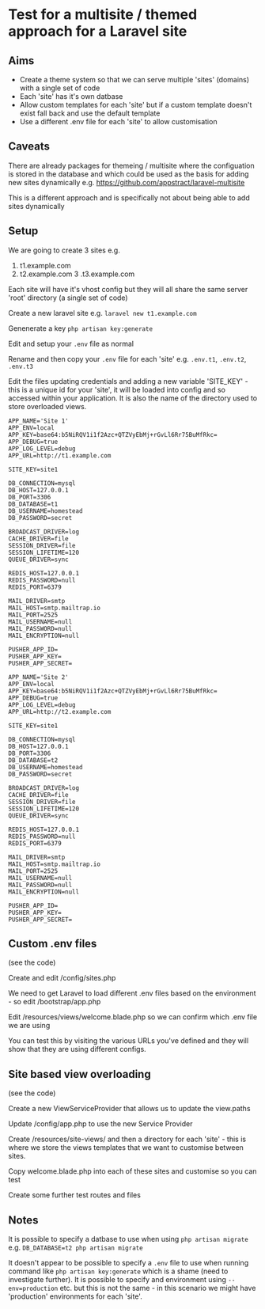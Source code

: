 Test for a multisite / themed approach for a Laravel site
=========================================================

Aims
----

- Create a theme system so that we can serve multiple 'sites' (domains) with a single set of code
- Each 'site' has it's own datbase
- Allow custom templates for each 'site' but if a custom template doesn't exist fall back and use the default template
- Use a different .env file for each 'site' to allow customisation 

Caveats
-------

There are already packages for themeing / multisite where the configuation is stored in the database and which could be used as the basis for adding new sites dynamically e.g. https://github.com/appstract/laravel-multisite

This is a different approach and is specifically not about being able to add sites dynamically

Setup
-----

We are going to create 3 sites e.g.

1. t1.example.com
2. t2.example.com
3 .t3.example.com

Each site will have it's vhost config but they will all share the same server 'root' directory (a single set of code)


Create a new laravel site e.g. `laravel new t1.example.com`

Genenerate a key `php artisan key:generate`

Edit and setup your `.env` file as normal

Rename and then copy your `.env` file for each 'site' e.g. `.env.t1`, `.env.t2`, `.env.t3`

Edit the files updating credentials and adding a new variable 'SITE_KEY' - this is a unique id for your 'site', it will be loaded into config and so accessed within your application. It is also the name of the directory used to store overloaded views.

```
APP_NAME='Site 1'
APP_ENV=local
APP_KEY=base64:b5NiRQV1i1f2Azc+QTZVyEbMj+rGvLl6Rr75BuMfRkc=
APP_DEBUG=true
APP_LOG_LEVEL=debug
APP_URL=http://t1.example.com

SITE_KEY=site1

DB_CONNECTION=mysql
DB_HOST=127.0.0.1
DB_PORT=3306
DB_DATABASE=t1       
DB_USERNAME=homestead
DB_PASSWORD=secret

BROADCAST_DRIVER=log
CACHE_DRIVER=file
SESSION_DRIVER=file
SESSION_LIFETIME=120
QUEUE_DRIVER=sync

REDIS_HOST=127.0.0.1
REDIS_PASSWORD=null
REDIS_PORT=6379

MAIL_DRIVER=smtp
MAIL_HOST=smtp.mailtrap.io
MAIL_PORT=2525
MAIL_USERNAME=null
MAIL_PASSWORD=null
MAIL_ENCRYPTION=null

PUSHER_APP_ID=
PUSHER_APP_KEY=
PUSHER_APP_SECRET=
```

```
APP_NAME='Site 2'
APP_ENV=local
APP_KEY=base64:b5NiRQV1i1f2Azc+QTZVyEbMj+rGvLl6Rr75BuMfRkc=
APP_DEBUG=true
APP_LOG_LEVEL=debug
APP_URL=http://t2.example.com

SITE_KEY=site1

DB_CONNECTION=mysql
DB_HOST=127.0.0.1
DB_PORT=3306
DB_DATABASE=t2       
DB_USERNAME=homestead
DB_PASSWORD=secret

BROADCAST_DRIVER=log
CACHE_DRIVER=file
SESSION_DRIVER=file
SESSION_LIFETIME=120
QUEUE_DRIVER=sync

REDIS_HOST=127.0.0.1
REDIS_PASSWORD=null
REDIS_PORT=6379

MAIL_DRIVER=smtp
MAIL_HOST=smtp.mailtrap.io
MAIL_PORT=2525
MAIL_USERNAME=null
MAIL_PASSWORD=null
MAIL_ENCRYPTION=null

PUSHER_APP_ID=
PUSHER_APP_KEY=
PUSHER_APP_SECRET=
```

Custom .env files
-----------------

(see the code)

Create and edit  /config/sites.php

We need to get Laravel to load different .env files based on the environment - so edit /bootstrap/app.php

Edit /resources/views/welcome.blade.php so we can confirm which .env file we are using

You can test this by visiting the various URLs you've defined and they will show that they are using different configs.

Site based view overloading
---------------------------

(see the code)

Create a new ViewServiceProvider that allows us to update the view.paths

Update /config/app.php to use the new Service Provider

Create /resources/site-views/ and then a directory for each 'site' - this is where we store the views templates that we want to customise between sites.

Copy welcome.blade.php into each of these sites and customise so you can test

Create some further test routes and files

Notes
-----

It is possible to specify a datbase to use when using `php artisan migrate` e.g. `DB_DATABASE=t2 php artisan migrate`

It doesn't appear to be possible to specify a `.env` file to use when running command like `php artisan key:generate` which is a shame (need to investigate further). It is possible to specify and environment using `--env=production` etc. but this is not the same - in this scenario we might have 'production' environments for each 'site'.







